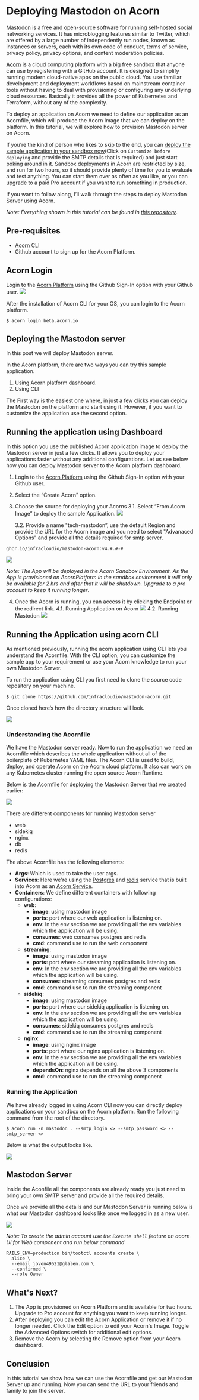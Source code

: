 # Deploying Mastodon on Acorn

[Mastodon](https://joinmastodon.org/) is a free and open-source software for running self-hosted social networking services. It has microblogging features similar to Twitter, which are offered by a large number of independently run nodes, known as instances or servers, each with its own code of conduct, terms of service, privacy policy, privacy options, and content moderation policies.

[Acorn](http://www.acorn.io) is a cloud computing platform with a big free sandbox that anyone can use by registering with a GitHub account. It is designed to simplify running modern  cloud-native apps on the public cloud. You use familiar development and deployment workflows based on mainstream container tools without having to deal with provisioning or configuring any underlying cloud resources. Basically it provides all the power of Kubernetes and Terraform, without any of the complexity.

To deploy an application on Acorn we need to define our application as an Acornfile, which will produce the Acorn Image that we can deploy on the platform.  In this tutorial, we will explore how to provision Mastodon server on Acorn.

If you’re the kind of person who likes to skip to the end, you can [deploy the sample application in your sandbox now](https://acorn.io/run/ghcr.io/infracloudio/mastodon-acorn:v4.%23.%23-%23?ref=slayer321&name=mastodon)(Click on `Customize before deploying` and provide the SMTP details that is required) and just start poking around in it.  Sandbox deployments in Acorn are restricted by size, and run for two hours, so it should provide plenty of time for you to evaluate and test anything. You can start them over as often as you like, or you can upgrade to a paid Pro account if you want to run something in production. 

If you want to follow along, I’ll walk through the steps to deploy Mastodon Server using Acorn.

_Note: Everything shown in this tutorial can be found in [this repository](https://github.com/infracloudio/mastodon-acorn)_.

## Pre-requisites

- [Acorn CLI](https://docs.acorn.io/installation/installing)
- Github account to sign up for the Acorn Platform.

## Acorn Login
Login to the [Acorn Platform](http://beta.acorn.io) using the Github Sign-In option with your Github user.
![](./assets/acorn-login-page.png)

After the installation of Acorn CLI for your OS, you can login to the Acorn platform.
```
$ acorn login beta.acorn.io
```

## Deploying the Mastodon server
In this post we will deploy Mastodon server.

In the Acorn platform, there are two ways you can try this sample application.
1. Using Acorn platform dashboard.
2. Using CLI

The First way is the easiest one where, in just a few clicks you can deploy the Mastodon on the platform and start using it. However, if you want to customize the application use the second option.

## Running the application using Dashboard

In this option you use the published Acorn application image to deploy the Mastodon server in just a few clicks. It allows you to deploy your applications faster without any additional configurations. Let us see below how you can deploy Mastodon server to the Acorn platform dashboard.

1. Login to the [Acorn Platform](https://acorn.io/auth/login)  using the Github Sign-In option with your Github user.
2. Select the “Create Acorn” option.
3. Choose the source for deploying your Acorns
   3.1. Select “From Acorn Image” to deploy the sample Application.
![](./assets/select-from-acorn-image.png)

   3.2. Provide a name "tech-mastodon”, use the default Region and provide the URL for the Acorn image and you need to select "Advanaced Options" and provide all the details required for smtp server.
```
ghcr.io/infracloudio/mastodon-acorn:v4.#.#-#
```
![](./assets/mastodon-deploy-preview.png)

_Note: The App will be deployed in the Acorn Sandbox Environment. As the App is provisioned on AcornPlatform in the sandbox environment it will only be available for 2 hrs and after that it will be shutdown. Upgrade to a pro account to keep it running longer_.

4. Once the Acorn is running, you can access it by clicking the Endpoint or the redirect link.
   4.1. Running Application on Acorn
   ![](./assets/mastodon-platform-dashboard.png)
   4.2. Running Mastodon
   ![](./assets/mastodon-homepage.png)


## Running the Application using acorn CLI
As mentioned previously, running the acorn application using CLI lets you understand the Acornfile. With the CLI option, you can customize the sample app to your requirement or use your Acorn knowledge to run your own Mastodon Server.

To run the application using CLI you first need to clone the source code repository on your machine.

```
$ git clone https://github.com/infracloudio/mastodon-acorn.git
```
Once cloned here’s how the directory structure will look.

![](./assets/mastodon-root-dir.png)


### Understanding the Acornfile

We have the Mastodon server ready. Now to run the application we need an Acornfile which describes the whole application without all of the boilerplate of Kubernetes YAML files. The Acorn CLI is used to build, deploy, and operate Acorn on the Acorn cloud platform.  It also can work on any Kubernetes cluster running the open source Acorn Runtime. 

Below is the Acornfile for deploying the Mastodon Server that we created earlier:

![](./assets/mastodon-acornfile.png)

There are different components for running Mastodon server
- web
- sidekiq
- nginx
- db
- redis

The above Acornfile has the following elements:

- **Args**: Which is used to take the user args.
- **Services**:  Here we're using the [Postgres](https://github.com/acorn-io/postgres) and [redis](https://github.com/acorn-io/redis) service that is built into Acorn as an [Acorn Service](https://docs.acorn.io/reference/services).
- **Containers**:  We define different containers with following configurations:
   - **web**: 
       - **image**: using mastodon image
       - **ports**:  port where our web application is listening on.
       - **env**:  In the env section we are providing all the env variables which the application will be using.
       - **consumes**: web consumes postgres and redis
       - **cmd**: command use to run the web component
   - **streaming**: 
       - **image**: using mastodon image
       - **ports**:  port where our streaming application is listening on.
       - **env**:  In the env section we are providing all the env variables which the application will be using.
       - **consumes**: streaming consumes postgres and redis
       - **cmd**: command use to run the streaming component
    - **sidekiq**: 
       - **image**: using mastodon image
       - **ports**:  port where our sidekiq application is listening on.
       - **env**:  In the env section we are providing all the env variables which the application will be using.
       - **consumes**: sidekiq consumes postgres and redis
       - **cmd**: command use to run the streaming component
    - **nginx**: 
       - **image**: using nginx image
       - **ports**:  port where our nginx application is listening on.
       - **env**:  In the env section we are providing all the env variables which the application will be using.
       - **dependsOn**: nginx depends on all the above 3 components
       - **cmd**: command use to run the streaming component

### Running the Application
We have already logged in using Acorn CLI now you can directly deploy applications on your sandbox on the Acorn platform. Run the following command from the root of the directory.

```
$ acorn run -n mastodon . --smtp_login <> --smtp_password <> --smtp_server <>
```

Below is what the output looks like.

![](./assets/mastodon-local-run.png)

## Mastodon Server

Inside the Aconfile all the components are already ready you just need to bring your own SMTP server and provide all the required details.

Once we provide all the details and our Mastodon Server is running below is what our Mastodon dashboard looks like once we logged in as a new user.

![](./assets/mastodon-homepage.png)


_Note: To create the admin account use the `Execute shell` feature on acorn UI for Web component and run below command_

```
RAILS_ENV=production bin/tootctl accounts create \
  alice \
  --email jovon49621@glalen.com \
  --confirmed \
  --role Owner
```

## What's Next?

1. The App is provisioned on Acorn Platform and is available for two hours. Upgrade to Pro account for anything you want to keep running longer.
2. After deploying you can edit the Acorn Application or remove it if no longer needed. Click the Edit option to edit your Acorn's Image. Toggle the Advanced Options switch for additional edit options.
3. Remove the Acorn by selecting the Remove option from your Acorn dashboard.


## Conclusion
In this tutorial we show how we can use the Acornfile and get our Mastodon Server up and running.
Now you can send the URL to your friends and family to join the server.